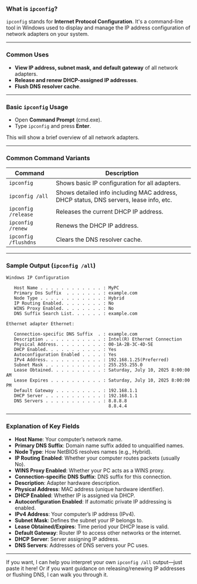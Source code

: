 ### What is `ipconfig`?

`ipconfig` stands for **Internet Protocol Configuration**. It's a command-line tool in Windows used to display and manage the IP address configuration of network adapters on your system.

---

### Common Uses

* **View IP address, subnet mask, and default gateway** of all network adapters.
* **Release and renew DHCP-assigned IP addresses**.
* **Flush DNS resolver cache**.

---

### Basic `ipconfig` Usage

* Open **Command Prompt** (cmd.exe).
* Type `ipconfig` and press **Enter**.

This will show a brief overview of all network adapters.

---

### Common Command Variants

| Command              | Description                                                                           |
| -------------------- | ------------------------------------------------------------------------------------- |
| `ipconfig`           | Shows basic IP configuration for all adapters.                                        |
| `ipconfig /all`      | Shows detailed info including MAC address, DHCP status, DNS servers, lease info, etc. |
| `ipconfig /release`  | Releases the current DHCP IP address.                                                 |
| `ipconfig /renew`    | Renews the DHCP IP address.                                                           |
| `ipconfig /flushdns` | Clears the DNS resolver cache.                                                        |

---

### Sample Output (`ipconfig /all`)

```
Windows IP Configuration

   Host Name . . . . . . . . . . . . : MyPC
   Primary Dns Suffix  . . . . . . . : example.com
   Node Type . . . . . . . . . . . . : Hybrid
   IP Routing Enabled. . . . . . . . : No
   WINS Proxy Enabled. . . . . . . . : No
   DNS Suffix Search List. . . . . . : example.com

Ethernet adapter Ethernet:

   Connection-specific DNS Suffix  . : example.com
   Description . . . . . . . . . . . : Intel(R) Ethernet Connection
   Physical Address. . . . . . . . . : 00-1A-2B-3C-4D-5E
   DHCP Enabled. . . . . . . . . . . : Yes
   Autoconfiguration Enabled . . . . : Yes
   IPv4 Address. . . . . . . . . . . : 192.168.1.25(Preferred)
   Subnet Mask . . . . . . . . . . . : 255.255.255.0
   Lease Obtained. . . . . . . . . . : Saturday, July 10, 2025 8:00:00 AM
   Lease Expires . . . . . . . . . . : Saturday, July 10, 2025 8:00:00 PM
   Default Gateway . . . . . . . . . : 192.168.1.1
   DHCP Server . . . . . . . . . . . : 192.168.1.1
   DNS Servers . . . . . . . . . . . : 8.8.8.8
                                       8.8.4.4
```

---

### Explanation of Key Fields

* **Host Name**: Your computer’s network name.
* **Primary DNS Suffix**: Domain name suffix added to unqualified names.
* **Node Type**: How NetBIOS resolves names (e.g., Hybrid).
* **IP Routing Enabled**: Whether your computer routes packets (usually No).
* **WINS Proxy Enabled**: Whether your PC acts as a WINS proxy.
* **Connection-specific DNS Suffix**: DNS suffix for this connection.
* **Description**: Adapter hardware description.
* **Physical Address**: MAC address (unique hardware identifier).
* **DHCP Enabled**: Whether IP is assigned via DHCP.
* **Autoconfiguration Enabled**: If automatic private IP addressing is enabled.
* **IPv4 Address**: Your computer’s IP address (IPv4).
* **Subnet Mask**: Defines the subnet your IP belongs to.
* **Lease Obtained/Expires**: Time period your DHCP lease is valid.
* **Default Gateway**: Router IP to access other networks or the internet.
* **DHCP Server**: Server assigning IP address.
* **DNS Servers**: Addresses of DNS servers your PC uses.

---

If you want, I can help you interpret your own `ipconfig /all` output—just paste it here! Or if you want guidance on releasing/renewing IP addresses or flushing DNS, I can walk you through it.
